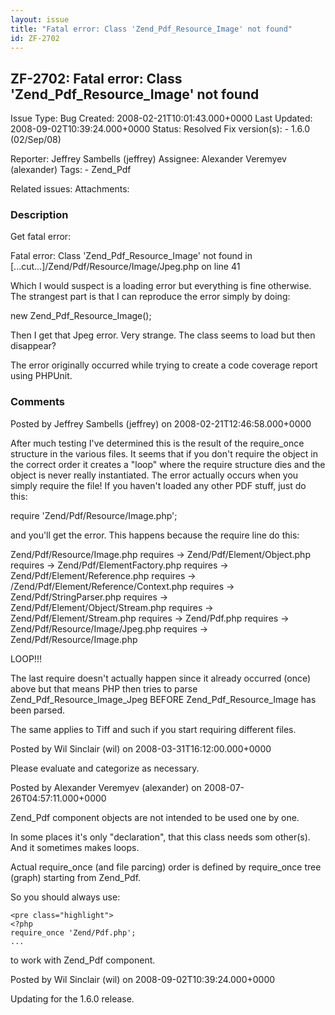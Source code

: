 ```yaml
---
layout: issue
title: "Fatal error: Class 'Zend_Pdf_Resource_Image' not found"
id: ZF-2702
---
```


ZF-2702: Fatal error: Class 'Zend\_Pdf\_Resource\_Image' not found
------------------------------------------------------------------

 Issue Type: Bug Created: 2008-02-21T10:01:43.000+0000 Last Updated: 2008-09-02T10:39:24.000+0000 Status: Resolved Fix version(s): - 1.6.0 (02/Sep/08)
 
 Reporter:  Jeffrey Sambells (jeffrey)  Assignee:  Alexander Veremyev (alexander)  Tags: - Zend\_Pdf
 
 Related issues: 
 Attachments: 
### Description

Get fatal error:

Fatal error: Class 'Zend\_Pdf\_Resource\_Image' not found in [...cut...]/Zend/Pdf/Resource/Image/Jpeg.php on line 41

Which I would suspect is a loading error but everything is fine otherwise. The strangest part is that I can reproduce the error simply by doing:

new Zend\_Pdf\_Resource\_Image();

Then I get that Jpeg error. Very strange. The class seems to load but then disappear?

The error originally occurred while trying to create a code coverage report using PHPUnit.

 

 

### Comments

Posted by Jeffrey Sambells (jeffrey) on 2008-02-21T12:46:58.000+0000

After much testing I've determined this is the result of the require\_once structure in the various files. It seems that if you don't require the object in the correct order it creates a "loop" where the require structure dies and the object is never really instantiated. The error actually occurs when you simply require the file! If you haven't loaded any other PDF stuff, just do this:

require 'Zend/Pdf/Resource/Image.php';

and you'll get the error. This happens because the require line do this:

Zend/Pdf/Resource/Image.php requires -> Zend/Pdf/Element/Object.php requires -> Zend/Pdf/ElementFactory.php requires -> Zend/Pdf/Element/Reference.php requires -> /Zend/Pdf/Element/Reference/Context.php requires -> Zend/Pdf/StringParser.php requires -> Zend/Pdf/Element/Object/Stream.php requires -> Zend/Pdf/Element/Stream.php requires -> Zend/Pdf.php requires -> Zend/Pdf/Resource/Image/Jpeg.php requires -> Zend/Pdf/Resource/Image.php

LOOP!!!

The last require doesn't actually happen since it already occurred (once) above but that means PHP then tries to parse Zend\_Pdf\_Resource\_Image\_Jpeg BEFORE Zend\_Pdf\_Resource\_Image has been parsed.

The same applies to Tiff and such if you start requiring different files.

 

 

Posted by Wil Sinclair (wil) on 2008-03-31T16:12:00.000+0000

Please evaluate and categorize as necessary.

 

 

Posted by Alexander Veremyev (alexander) on 2008-07-26T04:57:11.000+0000

Zend\_Pdf component objects are not intended to be used one by one.

In some places it's only "declaration", that this class needs som other(s). And it sometimes makes loops.

Actual require\_once (and file parcing) order is defined by require\_once tree (graph) starting from Zend\_Pdf.

So you should always use:

 
    <pre class="highlight">
    <?php
    require_once 'Zend/Pdf.php';
    ...


to work with Zend\_Pdf component.

 

 

Posted by Wil Sinclair (wil) on 2008-09-02T10:39:24.000+0000

Updating for the 1.6.0 release.

 

 